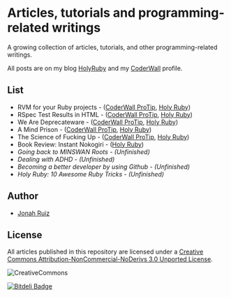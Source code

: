 # Articles, tutorials and programming-related writings

A growing collection of articles, tutorials, and other programming-related writings.

All posts are on my blog [HolyRuby](http://www.holyruby.com) and my [CoderWall](https://coderwall.com/jonahoffline) profile.

## List

* RVM for your Ruby projects - ([CoderWall ProTip](https://coderwall.com/p/812law), [Holy Ruby](http://holyruby.com/rvm-for-your-ruby-projects/))
* RSpec Test Results in HTML - ([CoderWall ProTip](https://coderwall.com/p/gfmeuw), [Holy Ruby](http://holyruby.com/rspec-test-results-in-html/))
* We Are Deprecateware - ([CoderWall ProTip](https://coderwall.com/p/9clglg), [Holy Ruby](http://holyruby.com/we-are-deprecateware/))
* A Mind Prison - ([CoderWall ProTip](https://coderwall.com/p/acut8w), [Holy Ruby](http://holyruby.com/a-mind-prison/))
* The Science of Fucking Up - ([CoderWall ProTip](https://coderwall.com/p/v9jr-a), [Holy Ruby](http://holyruby.com/the-science-of-fucking-up/))
* Book Review: Instant Nokogiri - ([Holy Ruby](http://holyruby.com/book-review-instant-nokogiri/))
* *Going back to MINSWAN Roots - (Unfinished)*
* *Dealing with ADHD - (Unfinished)*
* *Becoming a better developer by using Github - (Unfinished)*
* *Holy Ruby: 10 Awesome Ruby Tricks - (Unfinished)*

## Author
  * [Jonah Ruiz](http://www.pixelhipsters.com)

## License
All articles published in this repository are licensed under a [Creative Commons Attribution-NonCommercial-NoDerivs 3.0 Unported License](http://creativecommons.org/licenses/by-nc-nd/3.0/deed.en_US).

![CreativeCommons](http://i.creativecommons.org/l/by-nc-nd/3.0/88x31.png)


[![Bitdeli Badge](https://d2weczhvl823v0.cloudfront.net/jonahoffline/articles/trend.png)](https://bitdeli.com/free "Bitdeli Badge")

